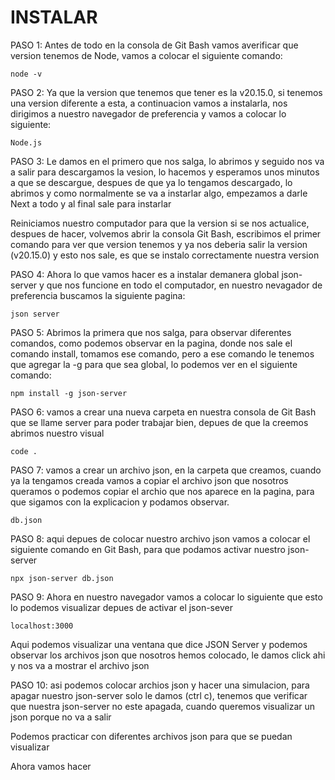 # INSTALAR 

PASO 1: Antes de todo en la consola de Git Bash vamos averificar que version tenemos de Node, vamos a colocar el siguiente comando: 

```
node -v
```

PASO 2: Ya que la version que tenemos que tener es la v20.15.0, si tenemos una version diferente a esta, a continuacion vamos a instalarla, nos dirigimos a nuestro navegador de preferencia y vamos a colocar lo siguiente: 

```
Node.js
```

PASO 3: Le damos en el primero que nos salga, lo abrimos y seguido nos va a salir para descargamos la vesion, lo hacemos y esperamos unos minutos a que se descargue, despues de que ya lo tengamos descargado, lo abrimos y como normalmente se va a instarlar algo, empezamos a darle Next a todo y al final sale para instarlar

Reiniciamos nuestro computador para que la version si se nos actualice, despues de hacer, volvemos abrir la consola Git Bash, escribimos el primer comando para ver que version tenemos y ya nos deberia salir la version (v20.15.0) y esto nos sale, es que se instalo correctamente nuestra version

PASO 4: Ahora lo que vamos hacer es a instalar demanera global json-server y que nos funcione en todo el computador, en nuestro nevagador de preferencia buscamos la siguiente pagina:

```
json server
```

PASO 5: Abrimos la primera que nos salga, para observar diferentes comandos, como podemos observar en la pagina, donde nos sale el comando install, tomamos ese comando, pero a ese comando le tenemos que agregar la -g para que sea global, lo podemos ver en el siguiente comando: 

```
npm install -g json-server
```

PASO 6: vamos a crear una nueva carpeta en nuestra consola de Git Bash que se llame server para poder trabajar bien, depues de que la creemos abrimos nuestro visual 

```
code .
```

PASO 7: vamos a crear un archivo json, en la carpeta que creamos, cuando ya la tengamos creada vamos a copiar el archivo json que nosotros queramos o podemos copiar el archio que nos aparece en la pagina, para que sigamos con la explicacion y podamos observar.

```
db.json 
```

PASO 8: aqui depues de colocar nuestro archivo json vamos a colocar el siguiente comando en Git Bash, para que podamos activar nuestro json-server

```
npx json-server db.json
```

PASO 9: Ahora en nuestro navegador vamos a colocar lo siguiente que esto lo podemos visualizar depues de activar el json-sever

```
localhost:3000
```

Aqui podemos visualizar una ventana que dice JSON Server y podemos observar los archivos json que nosotros hemos colocado, le damos click ahi y nos va a mostrar el archivo json

PASO 10: asi podemos colocar archios json y hacer una simulacion, para apagar nuestro json-server solo le damos (ctrl c), tenemos que verificar que nuestra json-server no este apagada, cuando queremos visualizar un json porque no va a salir

Podemos practicar con diferentes archivos json para que se puedan visualizar 

Ahora vamos hacer 